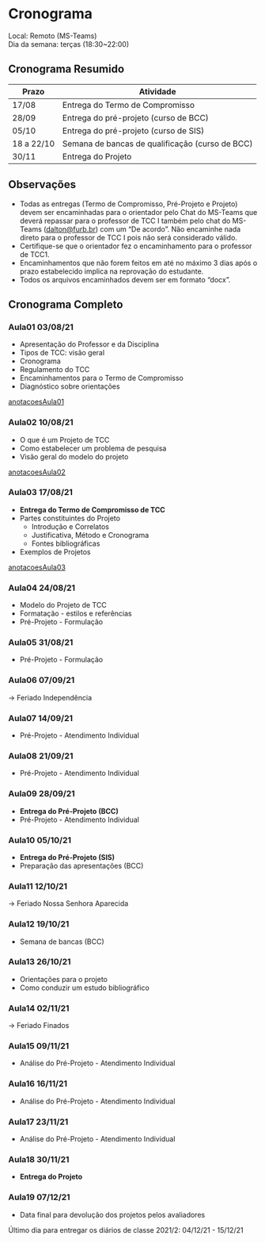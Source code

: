 # Cronograma

<!-- TODO:INICIO atualizar -->
Local: Remoto (MS-Teams)  
Dia da semana: terças (18:30\~22:00)  

## Cronograma Resumido  

<!-- TODO:INICIO atualizar -->
<!-- ☞ bbf1208b-fad1-418c-a756-d8618c7a1419 -->
| Prazo      | Atividade                                       |
| ---------- | ----------------------------------------------- |
| 17/08      | Entrega do Termo de Compromisso                 |
| 28/09      | Entrega do pré-projeto (curso de BCC)           |
| 05/10      | Entrega do pré-projeto (curso de SIS)           |
| 18 a 22/10 | Semana de bancas de qualificação (curso de BCC) |
| 30/11      | Entrega do Projeto

## Observações

- Todas as entregas (Termo de Compromisso, Pré-Projeto e Projeto) devem ser encaminhadas para o orientador pelo Chat do MS-Teams que deverá repassar para o professor de TCC I também pelo chat do MS-Teams (dalton@furb.br) com um “De acordo”. Não encaminhe nada direto para o professor de TCC I pois não será considerado válido.  
- Certifique-se que o orientador fez o encaminhamento para o professor de TCC1.  
- Encaminhamentos que não forem feitos em até no máximo 3 dias após o prazo estabelecido implica na reprovação do estudante.  
- Todos os arquivos encaminhados devem ser em formato “docx”.  

<!-- TODO:INICIO atualizar -->
## Cronograma Completo

### Aula01 03/08/21

- Apresentação do Professor e da Disciplina  
- Tipos de TCC: visão geral  
- Cronograma
- Regulamento do TCC  
- Encaminhamentos para o Termo de Compromisso  
- Diagnóstico sobre orientações  

[anotacoesAula01](aula01Anotacoes.md "anotacoesAula01")  

### Aula02 10/08/21

- O que é um Projeto de TCC  
- Como estabelecer um problema de pesquisa  
- Visão geral do modelo do projeto  

[anotacoesAula02](aula02Anotacoes.md "anotacoesAula02")  

### Aula03 17/08/21

- **Entrega do Termo de Compromisso de TCC**  
- Partes constituintes do Projeto  
  - Introdução e Correlatos  
  - Justificativa, Método e Cronograma  
  - Fontes bibliográficas  
- Exemplos de Projetos  

[anotacoesAula03](aula03Anotacoes.md "anotacoesAula03")  

### Aula04 24/08/21

- Modelo do Projeto de TCC  
- Formatação - estilos e referências  
- Pré-Projeto - Formulação

### Aula05 31/08/21

- Pré-Projeto - Formulação

### Aula06 07/09/21

-> Feriado Independência

<!-- ☞ 1ffaaaa0-f41c-46d7-9d5d-4a4c4ebc3380 -->
### Aula07 14/09/21

- Pré-Projeto - Atendimento Individual

### Aula08 21/09/21

- Pré-Projeto - Atendimento Individual

### Aula09 28/09/21

- **Entrega do Pré-Projeto (BCC)**
- Pré-Projeto - Atendimento Individual

### Aula10 05/10/21

- **Entrega do Pré-Projeto (SIS)**
- Preparação das apresentações (BCC)

### Aula11 12/10/21

-> Feriado Nossa Senhora Aparecida

### Aula12 19/10/21

- Semana de bancas (BCC)  

### Aula13 26/10/21

- Orientações para o projeto  
- Como conduzir um estudo bibliográfico  

### Aula14 02/11/21

-> Feriado Finados

### Aula15 09/11/21

- Análise do Pré-Projeto - Atendimento Individual  

### Aula16 16/11/21

- Análise do Pré-Projeto - Atendimento Individual  

### Aula17 23/11/21

- Análise do Pré-Projeto - Atendimento Individual  

### Aula18 30/11/21

- **Entrega do Projeto**  

### Aula19 07/12/21

- Data final para devolução dos projetos pelos avaliadores  

Último dia para entregar os diários de classe 2021/2: 04/12/21 - 15/12/21

